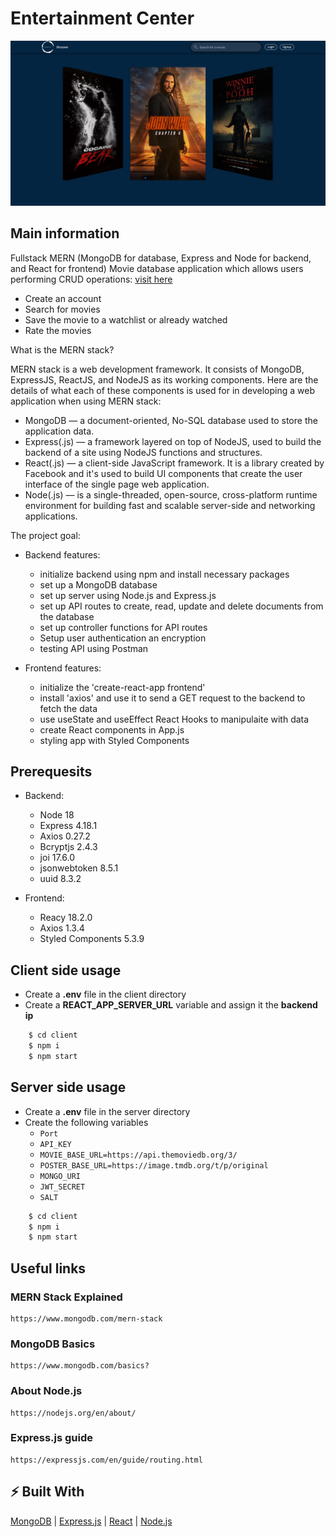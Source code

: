 # Entertainment Center

![cover](./assets/Entertainmentcenter.png)

## Main information

Fullstack MERN (MongoDB for database, Express and Node for backend, and React for frontend) Movie database application which allows users performing CRUD operations: [visit here](https://entertainmentcenter.netlify.app/)

-   Create an account
-   Search for movies
-   Save the movie to a watchlist or already watched
-   Rate the movies

What is the MERN stack?

MERN stack is a web development framework. It consists of MongoDB, ExpressJS, ReactJS, and NodeJS as its working components. Here are the details of what each of these components is used for in developing a web application when using MERN stack:

-   MongoDB — a document-oriented, No-SQL database used to store the application data.
-   Express(.js) — a framework layered on top of NodeJS, used to build the backend of a site using NodeJS functions and structures.
-   React(.js) — a client-side JavaScript framework. It is a library created by Facebook and it's used to build UI components that create the user interface of the single page web application.
-   Node(.js) — is a single-threaded, open-source, cross-platform runtime environment for building fast and scalable server-side and networking applications.

The project goal:

-   Backend features:

    -   initialize backend using npm and install necessary packages
    -   set up a MongoDB database
    -   set up server using Node.js and Express.js
    -   set up API routes to create, read, update and delete documents from the database
    -   set up controller functions for API routes
    -   Setup user authentication an encryption
    -   testing API using Postman

-   Frontend features:
    -   initialize the 'create-react-app frontend'
    -   install 'axios' and use it to send a GET request to the backend to fetch the data
    -   use useState and useEffect React Hooks to manipulaite with data
    -   create React components in App.js
    -   styling app with Styled Components

## Prerequesits

-   Backend:

    -   Node 18
    -   Express 4.18.1
    -   Axios 0.27.2
    -   Bcryptjs 2.4.3
    -   joi 17.6.0
    -   jsonwebtoken 8.5.1
    -   uuid 8.3.2

-   Frontend:
    -   Reacy 18.2.0
    -   Axios 1.3.4
    -   Styled Components 5.3.9

## Client side usage

-   Create a **.env** file in the client directory
-   Create a **REACT_APP_SERVER_URL** variable and assign it the **backend ip**

```bash
	$ cd client
    $ npm i
    $ npm start

```

## Server side usage

-   Create a **.env** file in the server directory
-   Create the following variables
    -   `Port`
    -   `API_KEY`
    -   `MOVIE_BASE_URL=https://api.themoviedb.org/3/`
    -   `POSTER_BASE_URL=https://image.tmdb.org/t/p/original`
    -   `MONGO_URI`
    -   `JWT_SECRET`
    -   `SALT`

```bash
	$ cd client
    $ npm i
    $ npm start

```

## Useful links

### MERN Stack Explained

```
https://www.mongodb.com/mern-stack
```

### MongoDB Basics

```
https://www.mongodb.com/basics?
```

### About Node.js

```
https://nodejs.org/en/about/
```

### Express.js guide

```
https://expressjs.com/en/guide/routing.html
```

## ⚡ Built With

[MongoDB](https://www.mongodb.com/) | [Express.js](https://expressjs.com/) | [React](https://reactjs.org/)
| [Node.js](https://nodejs.org/en/)
